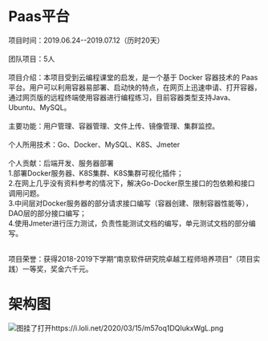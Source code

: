 # Paas平台
项目时间：2019.06.24--2019.07.12（历时20天）
<br><br>团队项目：5人
<br><br>项目介绍：本项目受到云编程课堂的启发，是一个基于 Docker 容器技术的 Paas 平台。用户可以利用容器易部署、启动快的特点，在网页上迅速申请、打开容器，通过网页版的远程终端使用容器进行编程练习，目前容器类型支持Java、Ubuntu、MySQL。
<br><br>主要功能：用户管理、容器管理、文件上传、镜像管理、集群监控。
<br><br>个人所用技术：Go、Docker、MySQL、K8S、Jmeter
<br><br>个人贡献：后端开发、服务器部署
<br>1.部署Docker服务器、K8S集群、K8S集群可视化插件；
<br>2.在网上几乎没有资料参考的情况下，解决Go-Docker原生接口的包依赖和接口调用问题。
<br>3.中间层对Docker服务器的部分请求接口编写（容器创建、限制容器性能等），DAO层的部分接口编写；
<br>4.使用Jmeter进行压力测试，负责性能测试文档的编写，单元测试文档的部分编写。

<br>项目荣誉：获得2018-2019下学期“南京软件研究院卓越工程师培养项目”（项目实践）一等奖，奖金六千元。

# 架构图
![图挂了打开https://i.loli.net/2020/03/15/m57oq1DQIukxWgL.png](https://i.loli.net/2020/03/15/m57oq1DQIukxWgL.png)
